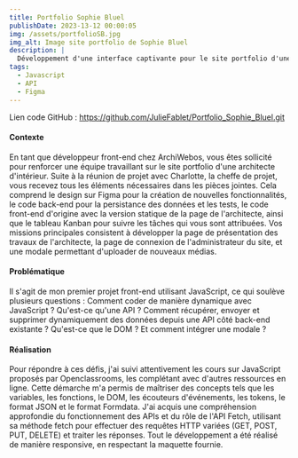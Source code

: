 ```yaml
---
title: Portfolio Sophie Bluel
publishDate: 2023-13-12 00:00:05
img: /assets/portfolioSB.jpg
img_alt: Image site portfolio de Sophie Bluel
description: |
  Développement d'une interface captivante pour le site portfolio d'une architecte d'intérieur, mettant en avant ses réalisations avec une page de présentation, une interface de connexion administrateur, et une modale d'upload de médias.
tags:
  - Javascript
  - API
  - Figma
---
```


Lien code GitHub : https://github.com/JulieFablet/Portfolio_Sophie_Bluel.git

#### Contexte

En tant que développeur front-end chez ArchiWebos, vous êtes sollicité pour renforcer une équipe travaillant sur le site portfolio d'une architecte d'intérieur. Suite à la réunion de projet avec Charlotte, la cheffe de projet, vous recevez tous les éléments nécessaires dans les pièces jointes. Cela comprend le design sur Figma pour la création de nouvelles fonctionnalités, le code back-end pour la persistance des données et les tests, le code front-end d'origine avec la version statique de la page de l'architecte, ainsi que le tableau Kanban pour suivre les tâches qui vous sont attribuées. Vos missions principales consistent à développer la page de présentation des travaux de l'architecte, la page de connexion de l'administrateur du site, et une modale permettant d'uploader de nouveaux médias.

#### Problématique

Il s'agit de mon premier projet front-end utilisant JavaScript, ce qui soulève plusieurs questions : Comment coder de manière dynamique avec JavaScript ? Qu'est-ce qu'une API ? Comment récupérer, envoyer et supprimer dynamiquement des données depuis une API côté back-end existante ? Qu'est-ce que le DOM ? Et comment intégrer une modale ?

#### Réalisation

Pour répondre à ces défis, j'ai suivi attentivement les cours sur JavaScript proposés par Openclassrooms, les complétant avec d'autres ressources en ligne. Cette démarche m'a permis de maîtriser des concepts tels que les variables, les fonctions, le DOM, les écouteurs d'événements, les tokens, le format JSON et le format Formdata. J'ai acquis une compréhension approfondie du fonctionnement des APIs et du rôle de l'API Fetch, utilisant sa méthode fetch pour effectuer des requêtes HTTP variées (GET, POST, PUT, DELETE) et traiter les réponses. Tout le développement a été réalisé de manière responsive, en respectant la maquette fournie.
